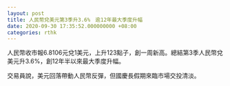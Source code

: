 ```yaml
---
layout: post
title: 人民幣兌美元第3季升3.6%　逾12年最大季度升幅
date: 2020-09-30 17:35:52.000000000 +08:00
categories: rthk
---
```


人民幣收市報6.8106元兌1美元，上升123點子，創一周新高。總結第3季人民幣兌美元升3.6%，創12年半以來最大季度升幅。

交易員說，美元回落帶動人民幣反彈，但國慶長假期來臨市場交投清淡。
